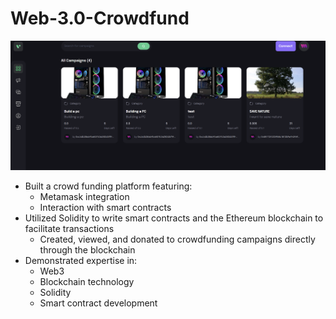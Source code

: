 # Web-3.0-Crowdfund
<img src="ethweb.png" alt="webpage" title="Example Webpage">

- Built a crowd funding platform featuring:
    - Metamask integration
    - Interaction with smart contracts
- Utilized Solidity to write smart contracts and the Ethereum blockchain to facilitate transactions
    - Created, viewed, and donated to crowdfunding campaigns directly through the blockchain
- Demonstrated expertise in:
    - Web3
    - Blockchain technology
    - Solidity
    - Smart contract development

